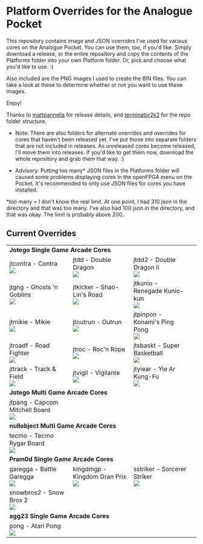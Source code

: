 # Platform Overrides for the Analogue Pocket

This repository contains image and JSON overrides I've used for various cores on the Analogue Pocket. You can use them, too, if you'd like. Simply download a release, or the entire repository and copy the contents of the Platforms folder into your own Platform folder. Or, pick and choose what you'd like to use. :)

Also included are the PNG images I used to create the BIN files. You can take a look at these to determine whether or not you want to use these images.

Enjoy!

Thanks to <a href="https://github.com/mattpannella">mattpannella</a> for release details, and <a href="https://github.com/terminator2k2">terminator2k2</a> for the repo folder structure.

- Note: There are also folders for alternate overrides and overrides for cores that haven't been released yet. I've put those into separate folders that are not included in releases.  As unreleased cores become released, I'll move them into releases. If you'd like to get them now, download the whole repository and grab them that way. :)

- Advisory: Putting too many* JSON files in the Platforms folder will caused some problems displaying cores in the openFPGA menu on the Pocket. It's recommended to only use JSON files for cores you have installed.


*too many = I don't know the real limit. At one point, I had 310 json in the directory and that was too many. I've also had 100 json in the directory, and that was okay. The limit is probably above 200.

## Current Overrides

<table>
<tr><td colspan="3"><b>Jotego Single Game Arcade Cores</b></td></tr>
<tr>
 <td>jtcontra - Contra<br/><img src="https://raw.githubusercontent.com/dyreschlock/pocket-platform-images/main/pics/jtcontra.png" /></td>
 <td>jtdd - Double Dragon<br/><img src="https://raw.githubusercontent.com/dyreschlock/pocket-platform-images/main/pics/jtdd.png" /></td>
 <td>jtdd2 - Double Dragon II<br/><img src="https://raw.githubusercontent.com/dyreschlock/pocket-platform-images/main/pics/jtdd2.png" /></td>
</tr>
<tr>
 <td>jtgng - Ghosts 'n Goblins<br/><img src="https://raw.githubusercontent.com/dyreschlock/pocket-platform-images/main/pics/jtgng.png" /></td>
 <td>jtkicker - Shao-Lin's Road<br/><img src="https://raw.githubusercontent.com/dyreschlock/pocket-platform-images/main/pics/jtkicker.png" /></td>
 <td>jtkunio - Renegade Kunio-kun<br/><img src="https://raw.githubusercontent.com/dyreschlock/pocket-platform-images/main/pics/jtkunio.png" /></td>
</tr>
<tr>
 <td>jtmikie - Mikie<br/><img src="https://raw.githubusercontent.com/dyreschlock/pocket-platform-images/main/pics/jtmikie.png" /></td>
 <td>jtoutrun - Outrun<br/><img src="https://raw.githubusercontent.com/dyreschlock/pocket-platform-images/main/pics/jtoutrun.png" /></td>
 <td>jtpinpon - Konami's Ping Pong<br/><img src="https://raw.githubusercontent.com/dyreschlock/pocket-platform-images/main/pics/jtpinpon.png" /></td>
</tr>
<tr>
 <td>jtroadf - Road Fighter<br/><img src="https://raw.githubusercontent.com/dyreschlock/pocket-platform-images/main/pics/jtroadf.png" /></td>
 <td>jtroc - Roc'n Rope<br/><img src="https://raw.githubusercontent.com/dyreschlock/pocket-platform-images/main/pics/jtroc.png" /></td>
 <td>jtsbaskt - Super Basketball<br/><img src="https://raw.githubusercontent.com/dyreschlock/pocket-platform-images/main/pics/jtsbaskt.png" /></td>
</tr>
<tr>
 <td>jttrack - Track & Field<br/><img src="https://raw.githubusercontent.com/dyreschlock/pocket-platform-images/main/pics/jttrack.png" /></td>
 <td>jtvigil - Vigilante<br/><img src="https://raw.githubusercontent.com/dyreschlock/pocket-platform-images/main/pics/jtvigil.png" /></td>
 <td>jtyiear - Yie Ar Kung-Fu<br/><img src="https://raw.githubusercontent.com/dyreschlock/pocket-platform-images/main/pics/jtyiear.png" /></td>
</tr>
<tr><td colspan="3"><b>Jotego Multi Game Arcade Cores</b></td></tr>
<tr>
 <td>jtpang - Capcom Mitchell Board<br/><img src="https://raw.githubusercontent.com/dyreschlock/pocket-platform-images/main/pics/jtpang.png" /></td>
</tr>
<tr><td colspan="3"><b>nullobject Multi Game Arcade Cores</b></td><td></td></tr>
<tr>
 <td>tecmo - Tecmo Rygar Board<br/><img src="https://raw.githubusercontent.com/dyreschlock/pocket-platform-images/main/pics/tecmo.png" /></td>
</tr>
<tr><td colspan="3"><b>Pram0d Single Game Arcade Cores</b></td></tr>
<tr>
 <td>garegga - Battle Garegga<br/><img src="https://raw.githubusercontent.com/dyreschlock/pocket-platform-images/main/pics/garegga.png" /></td>
 <td>kingdmgp - Kingdom Gran Prix<br/><img src="https://raw.githubusercontent.com/dyreschlock/pocket-platform-images/main/pics/kingdmgp.png" /></td>
 <td>sstriker - Sorcerer Striker<br/><img src="https://raw.githubusercontent.com/dyreschlock/pocket-platform-images/main/pics/sstriker.png" /></td>
</tr>
<tr>
 <td>snowbros2 - Snow Bros 2<br/><img src="https://raw.githubusercontent.com/dyreschlock/pocket-platform-images/main/pics/snowbros2.png" /></td>
</tr>
<tr><td colspan="3"><b>agg23 Single Game Arcade Cores</b></td></tr>
<tr>
 <td>pong - Atari Pong<br/><img src="https://raw.githubusercontent.com/dyreschlock/pocket-platform-images/main/pics/pong.png" /></td>
</tr>
</table>
